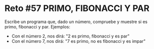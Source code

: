 # Reto #57 PRIMO, FIBONACCI Y PAR

Escribe un programa que, dado un número, compruebe y muestre si es primo, fibonacci y par.
Ejemplos:

- Con el número 2, nos dirá: "2 es primo, fibonacci y es par"
- Con el número 7, nos dirá: "7 es primo, no es fibonacci y es impar"

